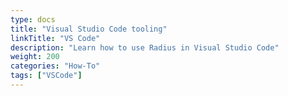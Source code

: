 ```yaml
---
type: docs
title: "Visual Studio Code tooling"
linkTitle: "VS Code"
description: "Learn how to use Radius in Visual Studio Code"
weight: 200
categories: "How-To"
tags: ["VSCode"]
---
```

